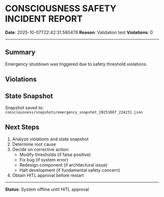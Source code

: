# CONSCIOUSNESS SAFETY INCIDENT REPORT

**Date**: 2025-10-07T22:42:31.580478
**Reason**: Validation test
**Violations**: 0

---

## Summary

Emergency shutdown was triggered due to safety threshold violations.

## Violations



## State Snapshot

Snapshot saved to: `consciousness/snapshots/emergency_snapshot_20251007_224231.json`

## Next Steps

1. Analyze violations and state snapshot
2. Determine root cause
3. Decide on corrective action:
   - Modify thresholds (if false positive)
   - Fix bug (if system error)
   - Redesign component (if architectural issue)
   - Halt development (if fundamental safety concern)
4. Obtain HITL approval before restart

---

**Status**: System offline until HITL approval
